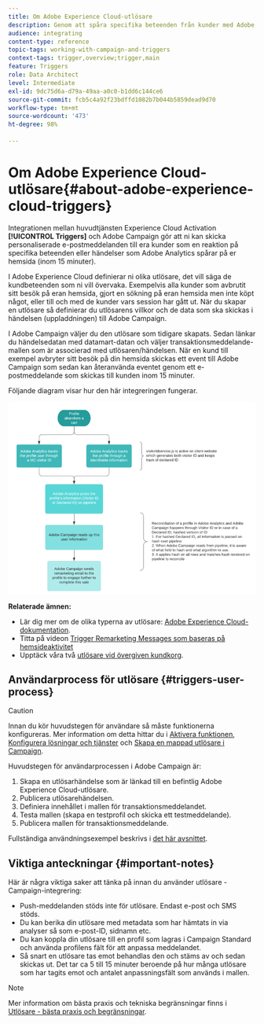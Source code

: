```yaml
---
title: Om Adobe Experience Cloud-utlösare
description: Genom att spåra specifika beteenden från kunder med Adobe Analytics så kan ni nu skicka personaliserade e-postmeddelanden till era kunder i Adobe Campaign.
audience: integrating
content-type: reference
topic-tags: working-with-campaign-and-triggers
context-tags: trigger,overview;trigger,main
feature: Triggers
role: Data Architect
level: Intermediate
exl-id: 9dc75d6a-d79a-49aa-a0c0-b1dd6c144ce6
source-git-commit: fcb5c4a92f23bdffd1082b7b044b5859dead9d70
workflow-type: tm+mt
source-wordcount: '473'
ht-degree: 98%

---
```


# Om Adobe Experience Cloud-utlösare{#about-adobe-experience-cloud-triggers}

Integrationen mellan huvudtjänsten Experience Cloud Activation **[!UICONTROL Triggers]** och Adobe Campaign gör att ni kan skicka personaliserade e-postmeddelanden till era kunder som en reaktion på specifika beteenden eller händelser som Adobe Analytics spårar på er hemsida (inom 15 minuter).

I Adobe Experience Cloud definierar ni olika utlösare, det vill säga de kundbeteenden som ni vill övervaka. Exempelvis alla kunder som avbrutit sitt besök på eran hemsida, gjort en sökning på eran hemsida men inte köpt något, eller till och med de kunder vars session har gått ut. När du skapar en utlösare så definierar du utlösarens villkor och de data som ska skickas i händelsen (uppladdningen) till Adobe Campaign.

I Adobe Campaign väljer du den utlösare som tidigare skapats. Sedan länkar du händelsedatan med datamart-datan och väljer transaktionsmeddelande-mallen som är associerad med utlösaren/händelsen.    När en kund till exempel avbryter sitt besök på din hemsida skickas ett event till Adobe Campaign som sedan kan återanvända eventet genom ett e-postmeddelande som skickas till kunden inom 15 minuter.

Följande diagram visar hur den här integreringen fungerar.

![](assets/triggers_diagram.png)

**Relaterade ämnen:**

* Lär dig mer om de olika typerna av utlösare: [Adobe Experience Cloud-dokumentation](https://experienceleague.adobe.com/docs/core-services/interface/activation/triggers.html).
* Titta på videon [Trigger Remarketing Messages som baseras på hemsideaktivitet](https://helpx.adobe.com/marketing-cloud/how-to/email-marketing.html#step-two)
* Upptäck våra två [utlösare vid övergiven kundkorg](../../integrating/using/abandonment-triggers-use-cases.md).

## Användarprocess för utlösare {#triggers-user-process}

>[!CAUTION]
>
>Innan du kör huvudstegen för användare så måste funktionerna konfigureras.    Mer information om detta hittar du i [Aktivera funktionen](../../integrating/using/configuring-triggers-in-experience-cloud.md#activating-the-functionality), [Konfigurera lösningar och tjänster](../../integrating/using/configuring-triggers-in-experience-cloud.md#configuring-solutions-and-services) och [Skapa en mappad utlösare i Campaign](../../integrating/using/using-triggers-in-campaign.md#creating-a-mapped-trigger-in-campaign).

Huvudstegen för användarprocessen i Adobe Campaign är:

1. Skapa en utlösarhändelse som är länkad till en befintlig Adobe Experience Cloud-utlösare.
1. Publicera utlösarehändelsen.
1. Definiera innehållet i mallen för transaktionsmeddelandet.
1. Testa mallen (skapa en testprofil och skicka ett testmeddelande).
1. Publicera mallen för transaktionsmeddelande.

Fullständiga användningsexempel beskrivs i [det här avsnittet](../../integrating/using/abandonment-triggers-use-cases.md).

## Viktiga anteckningar {#important-notes}

Här är några viktiga saker att tänka på innan du använder utlösare - Campaign-integrering:

* Push-meddelanden stöds inte för utlösare.        Endast e-post och SMS stöds.
* Du kan berika din utlösare med metadata som har hämtats in via analyser så som e-post-ID, sidnamn etc.
* Du kan koppla din utlösare till en profil som lagras i Campaign Standard och använda profilens fält för att anpassa meddelandet.
* Så snart en utlösare tas emot behandlas den och stäms av och sedan skickas ut.        Det tar ca 5 till 15 minuter beroende på hur många utlösare som har tagits emot och antalet anpassningsfält som används i mallen.

>[!NOTE]
>
>Mer information om bästa praxis och tekniska begränsningar finns i [Utlösare - bästa praxis och begränsningar](../../integrating/using/configuring-triggers-in-experience-cloud.md#triggers-best-practices-and-limitations).
